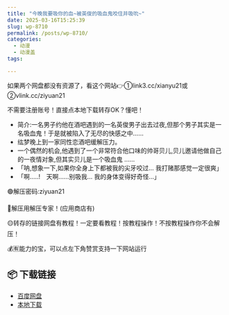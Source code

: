 ```yaml
---
title: "今晚我要吸你的血~被英俊的吸血鬼咬住并吸吮~"
date: 2025-03-16T15:25:39
slug: wp-8710
permalink: /posts/wp-8710/
categories:
  - 动漫
  - 动漫盖
tags:

---
```


如果两个网盘都没有资源了，看这个网站👉①link3.cc/xianyu21或②vlink.cc/ziyuan21

不需要注册账号！直接点本地下载转存OK？懂吧！

*   简介:一名男子约他在酒吧遇到的一名英俊男子出去过夜,但那个男子其实是一名吸血鬼！于是就被陷入了无尽的快感之中……
*   纮梦晚上到一家同性恋酒吧缓解压力。
*   一个偶然的机会,他遇到了一个非常符合他口味的帅哥贝儿,贝儿邀请他做自己的一夜情对象,但其实贝儿是一个吸血鬼 ……
*   「呐,想象一下,如果你全身上下都被我的尖牙咬过… 我打赌那感觉一定很爽」
*   「啊…..!　天啊……别吸我… 我的身体变得好奇怪…」

🟢解压密码:ziyuan21

🔵解压用解压专家！(应用商店有)

🟡转存的链接网盘有教程！一定要看教程！按教程操作！不按教程操作你不会解压！

💰🈶能力的宝，可以点左下角赞赏支持一下网站运行

## 📦 下载链接
- [百度网盘](https://blziyuan21.com/pay-download/8710?key=4b6eb04c8b&down_id=0)
- [本地下载](https://blziyuan21.com/pay-download/8710?key=4b6eb04c8b&down_id=1)

